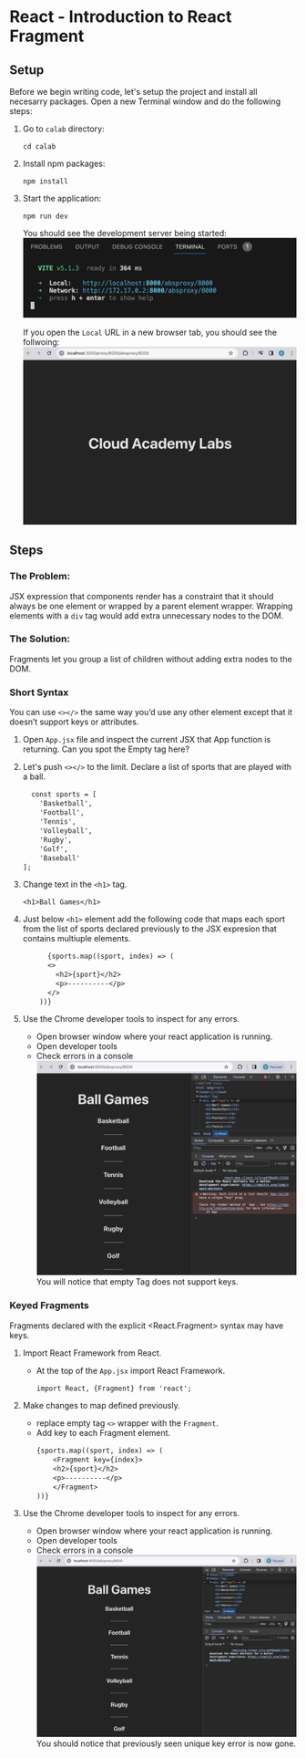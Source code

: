# React - Introduction to React Fragment

## Setup 
Before we begin writing code, let's setup the project and install all necesarry packages.
Open a new Terminal window and do the following steps:

1. Go to `calab` directory:
    ```
    cd calab
    ```
2. Install npm packages:
    ```
    npm install
    ```
3. Start the application:
    ```
    npm run dev
    ```
    You should see the development server being started:
    [![Started](resources/started.png)]() 

    If you open the `Local` URL in a new browser tab, you should see the follwoing:
    [![Initial](resources/initial_screen.png)]()    


## Steps 

### The Problem:
JSX expression that components render has a constraint that it should always be one element or wrapped by a parent element wrapper. Wrapping elements with a `div` tag would add extra unnecessary nodes to the DOM.

### The Solution:
Fragments let you group a list of children without adding extra nodes to the DOM.

### Short Syntax
You can use `<></>` the same way you’d use any other element except that it doesn’t support keys or attributes.


1. Open `App.jsx` file and inspect the current JSX that App function is returning. Can you spot the Empty tag here?

2. Let's push `<></>` to the limit. Declare a list of sports that are played with a ball.
    ```
      const sports = [
        'Basketball',
        'Football',
        'Tennis',
        'Volleyball',
        'Rugby',
        'Golf',
        'Baseball'
    ];
    ```

3. Change text in the `<h1>` tag.
    ```
    <h1>Ball Games</h1>
    ```

4. Just below `<h1>` element add the following code that maps each sport from the list of sports declared previously to the JSX expresion that contains multiuple elements.
    ```
          {sports.map((sport, index) => (
          <>
            <h2>{sport}</h2>
            <p>----------</p>
          </>
        ))}
    ```
4. Use the Chrome developer tools to inspect for any errors. 
    -   Open browser window where your react application is running. 
    -   Open developer tools
    -   Check errors in a console
        [![Error](resources/error.png)]()
        You will notice that empty Tag does not support keys. 


### Keyed Fragments

Fragments declared with the explicit <React.Fragment> syntax may have keys.

1. Import React Framework from React.
    - At the top of the `App.jsx` import React Framework.
        ```
        import React, {Fragment} from 'react';
        ```

2. Make changes to map defined previously.
    - replace empty tag `<>` wrapper with the `Fragment`.
    - Add key to each Fragment element.
        ```
        {sports.map((sport, index) => (
            <Fragment key={index}>
            <h2>{sport}</h2>
            <p>----------</p>
            </Fragment>
        ))}
        ```
4. Use the Chrome developer tools to inspect for any errors. 
    -   Open browser window where your react application is running. 
    -   Open developer tools
    -   Check errors in a console
    [![No Error](resources/no_error.png)]()
    You should notice that previously seen unique key error is now gone. 


